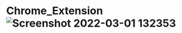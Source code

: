 # Chrome_Extension![Screenshot 2022-03-01 132353](https://user-images.githubusercontent.com/77429211/156127947-371e19c0-73ee-4b59-832b-6e8803479676.png)
